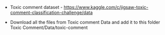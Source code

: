 - Toxic comment dataset - https://www.kaggle.com/c/jigsaw-toxic-comment-classification-challenge/data

- Download all the files from Toxic comment Data and add it to this folder Toxic Comment/Data/toxic-comment 
